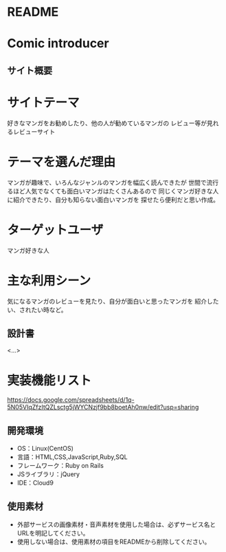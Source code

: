 # README

# Comic introducer

## サイト概要
# サイトテーマ
  好きなマンガをお勧めしたり、他の人が勧めているマンガの
  レビュー等が見れるレビューサイト

# テーマを選んだ理由
  マンガが趣味で、いろんなジャンルのマンガを幅広く読んできたが
  世間で流行るほど人気でなくても面白いマンガはたくさんあるので
  同じくマンガ好きな人に紹介できたり、自分も知らない面白いマンガを
  探せたら便利だと思い作成。

# ターゲットユーザ
  マンガ好きな人

# 主な利用シーン
  気になるマンガのレビューを見たり、自分が面白いと思ったマンガを
  紹介したい、されたい時など。

## 設計書
<...>

# 実装機能リスト
  https://docs.google.com/spreadsheets/d/1q-5N05VIqZfzItQZLsctg5jWYCNzjf9bb8boetAh0nw/edit?usp=sharing

## 開発環境
- OS：Linux(CentOS)
- 言語：HTML,CSS,JavaScript,Ruby,SQL
- フレームワーク：Ruby on Rails
- JSライブラリ：jQuery
- IDE：Cloud9

## 使用素材
- 外部サービスの画像素材・音声素材を使用した場合は、必ずサービス名とURLを明記してください。
- 使用しない場合は、使用素材の項目をREADMEから削除してください。
